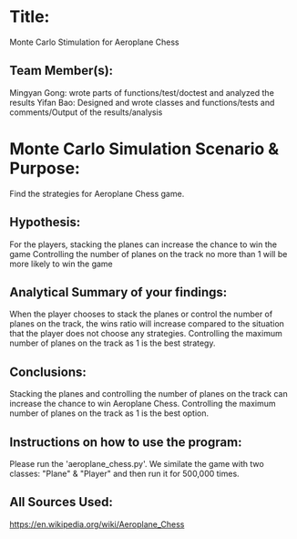 # Title: 
Monte Carlo Stimulation for Aeroplane Chess

## Team Member(s):
Mingyan Gong: wrote parts of functions/test/doctest and analyzed the results
Yifan Bao: Designed and wrote classes and functions/tests and comments/Output of the results/analysis

# Monte Carlo Simulation Scenario & Purpose:
Find the strategies for Aeroplane Chess game.

## Hypothesis:
For the players, stacking the planes can increase the chance to win the game
Controlling the number of planes on the track no more than 1 will be more likely to win the game

## Analytical Summary of your findings: 
When the player chooses to stack the planes or control the number of planes on the track, the wins ratio will increase compared to the situation that the player does not choose any strategies. 
Controlling the maximum number of planes on the track as 1 is the best strategy.

## Conclusions: 
Stacking the planes and controlling the number of planes on the track can increase the chance to win Aeroplane Chess. 
Controlling the maximum number of planes on the track as 1 is the best option.

## Instructions on how to use the program:
Please run the 'aeroplane_chess.py'. 
We similate the game with two classes: "Plane" & "Player" and then run it for 500,000 times.

## All Sources Used:
https://en.wikipedia.org/wiki/Aeroplane_Chess
